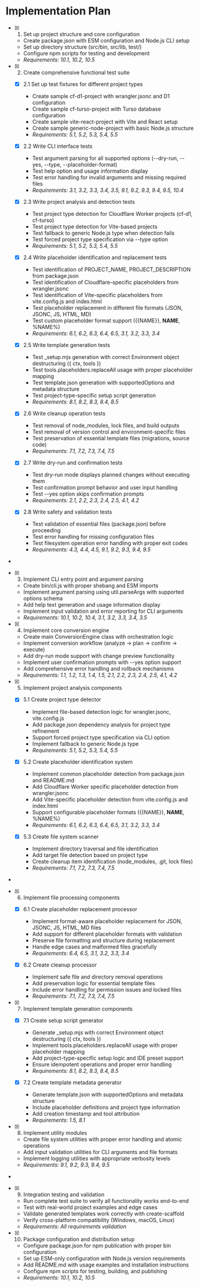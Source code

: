 # Implementation Plan

- [x] 1. Set up project structure and core configuration








  - Create package.json with ESM configuration and Node.js CLI setup
  - Set up directory structure (src/bin, src/lib, test/)
  - Configure npm scripts for testing and development
  - _Requirements: 10.1, 10.2, 10.5_

- [x] 2. Create comprehensive functional test suite




  - [x] 2.1 Set up test fixtures for different project types


    - Create sample cf-d1-project with wrangler.jsonc and D1 configuration
    - Create sample cf-turso-project with Turso database configuration
    - Create sample vite-react-project with Vite and React setup
    - Create sample generic-node-project with basic Node.js structure
    - _Requirements: 5.1, 5.2, 5.3, 5.4, 5.5_

  - [x] 2.2 Write CLI interface tests


    - Test argument parsing for all supported options (--dry-run, --yes, --type, --placeholder-format)
    - Test help option and usage information display
    - Test error handling for invalid arguments and missing required files
    - _Requirements: 3.1, 3.2, 3.3, 3.4, 3.5, 9.1, 9.2, 9.3, 9.4, 9.5, 10.4_

  - [x] 2.3 Write project analysis and detection tests


    - Test project type detection for Cloudflare Worker projects (cf-d1, cf-turso)
    - Test project type detection for Vite-based projects
    - Test fallback to generic Node.js type when detection fails
    - Test forced project type specification via --type option
    - _Requirements: 5.1, 5.2, 5.3, 5.4, 5.5_

  - [x] 2.4 Write placeholder identification and replacement tests


    - Test identification of PROJECT_NAME, PROJECT_DESCRIPTION from package.json
    - Test identification of Cloudflare-specific placeholders from wrangler.jsonc
    - Test identification of Vite-specific placeholders from vite.config.js and index.html
    - Test placeholder replacement in different file formats (JSON, JSONC, JS, HTML, MD)
    - Test custom placeholder format support ({{NAME}}, __NAME__, %NAME%)
    - _Requirements: 6.1, 6.2, 6.3, 6.4, 6.5, 3.1, 3.2, 3.3, 3.4_

  - [x] 2.5 Write template generation tests


    - Test _setup.mjs generation with correct Environment object destructuring ({ ctx, tools })
    - Test tools.placeholders.replaceAll usage with proper placeholder mapping
    - Test template.json generation with supportedOptions and metadata structure
    - Test project-type-specific setup script generation
    - _Requirements: 8.1, 8.2, 8.3, 8.4, 8.5_

  - [x] 2.6 Write cleanup operation tests


    - Test removal of node_modules, lock files, and build outputs
    - Test removal of version control and environment-specific files
    - Test preservation of essential template files (migrations, source code)
    - _Requirements: 7.1, 7.2, 7.3, 7.4, 7.5_

  - [x] 2.7 Write dry-run and confirmation tests


    - Test dry-run mode displays planned changes without executing them
    - Test confirmation prompt behavior and user input handling
    - Test --yes option skips confirmation prompts
    - _Requirements: 2.1, 2.2, 2.3, 2.4, 2.5, 4.1, 4.2_

  - [x] 2.8 Write safety and validation tests


    - Test validation of essential files (package.json) before proceeding
    - Test error handling for missing configuration files
    - Test filesystem operation error handling with proper exit codes
    - _Requirements: 4.3, 4.4, 4.5, 9.1, 9.2, 9.3, 9.4, 9.5_
-

- [x] 3. Implement CLI entry point and argument parsing




  - Create bin/cli.js with proper shebang and ESM imports
  - Implement argument parsing using util.parseArgs with supported options schema
  - Add help text generation and usage information display
  - Implement input validation and error reporting for CLI arguments
  - _Requirements: 10.1, 10.2, 10.4, 3.1, 3.2, 3.3, 3.4, 3.5_

- [x] 4. Implement core conversion engine





  - Create main ConversionEngine class with orchestration logic
  - Implement conversion workflow (analyze → plan → confirm → execute)
  - Add dry-run mode support with change preview functionality
  - Implement user confirmation prompts with --yes option support
  - Add comprehensive error handling and rollback mechanisms
  - _Requirements: 1.1, 1.2, 1.3, 1.4, 1.5, 2.1, 2.2, 2.3, 2.4, 2.5, 4.1, 4.2_

- [x] 5. Implement project analysis components





  - [x] 5.1 Create project type detector

    - Implement file-based detection logic for wrangler.jsonc, vite.config.js
    - Add package.json dependency analysis for project type refinement
    - Support forced project type specification via CLI option
    - Implement fallback to generic Node.js type
    - _Requirements: 5.1, 5.2, 5.3, 5.4, 5.5_


  - [x] 5.2 Create placeholder identification system





    - Implement common placeholder detection from package.json and README.md
    - Add Cloudflare Worker specific placeholder detection from wrangler.jsonc
    - Add Vite-specific placeholder detection from vite.config.js and index.html
    - Support configurable placeholder formats ({{NAME}}, __NAME__, %NAME%)
    - _Requirements: 6.1, 6.2, 6.3, 6.4, 6.5, 3.1, 3.2, 3.3, 3.4_


  - [x] 5.3 Create file system scanner





    - Implement directory traversal and file identification
    - Add target file detection based on project type
    - Create cleanup item identification (node_modules, .git, lock files)
    - _Requirements: 7.1, 7.2, 7.3, 7.4, 7.5_
-

- [x] 6. Implement file processing components




  - [x] 6.1 Create placeholder replacement processor


    - Implement format-aware placeholder replacement for JSON, JSONC, JS, HTML, MD files
    - Add support for different placeholder formats with validation
    - Preserve file formatting and structure during replacement
    - Handle edge cases and malformed files gracefully
    - _Requirements: 6.4, 6.5, 3.1, 3.2, 3.3, 3.4_

  - [x] 6.2 Create cleanup processor

    - Implement safe file and directory removal operations
    - Add preservation logic for essential template files
    - Include error handling for permission issues and locked files
    - _Requirements: 7.1, 7.2, 7.3, 7.4, 7.5_

- [x] 7. Implement template generation components





  - [x] 7.1 Create setup script generator


    - Generate _setup.mjs with correct Environment object destructuring ({ ctx, tools })
    - Implement tools.placeholders.replaceAll usage with proper placeholder mapping
    - Add project-type-specific setup logic and IDE preset support
    - Ensure idempotent operations and proper error handling
    - _Requirements: 8.1, 8.2, 8.3, 8.4, 8.5_

  - [x] 7.2 Create template metadata generator


    - Generate template.json with supportedOptions and metadata structure
    - Include placeholder definitions and project type information
    - Add creation timestamp and tool attribution
    - _Requirements: 1.5, 8.1_

- [x] 8. Implement utility modules





  - Create file system utilities with proper error handling and atomic operations
  - Add input validation utilities for CLI arguments and file formats
  - Implement logging utilities with appropriate verbosity levels
  - _Requirements: 9.1, 9.2, 9.3, 9.4, 9.5_
-

- [x] 9. Integration testing and validation



  - Run complete test suite to verify all functionality works end-to-end
  - Test with real-world project examples and edge cases
  - Validate generated templates work correctly with create-scaffold
  - Verify cross-platform compatibility (Windows, macOS, Linux)
  - _Requirements: All requirements validation_



- [x] 10. Package configuration and distribution setup



  - Configure package.json for npm publication with proper bin configuration
  - Set up ESM-only configuration with Node.js version requirements
  - Add README.md with usage examples and installation instructions
  - Configure npm scripts for testing, building, and publishing
  - _Requirements: 10.1, 10.2, 10.5_